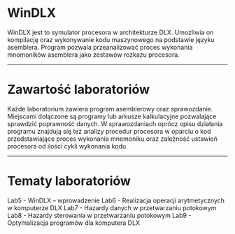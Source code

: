 # WinDLX

WinDLX jest to symulator procesora w architekturze DLX. Umożliwia on kompilację oraz wykonywanie kodu maszynowego na podstawie języku asemblera. Program pozwala przeanalizować proces wykonania mnomoników asemblera jako zestawów rozkazu procesora.

---

# Zawartość laboratoriów

Każde laboratorium zawiera program asemblerowy oraz sprawozdanie. Miejscami dołączone są programy lub arkusze kalkulacyjne pozwalające sprawdzić poprawność danych.
W sprawozdaniach oprócz opisu działania programu znajdują się też analizy procedur procesora w oparciu o kod przedstawiające proces wykonania mnemoniku oraz zależność ustawień procesora od ilości cykli wykonania kodu.

---

# Tematy laboratoriów

Lab5 - WinDLX – wprowadzenie
Lab6 - Realizacja operacji arytmetycznych w komputerze DLX
Lab7 - Hazardy danych w przetwarzaniu potokowym
Lab8 - Hazardy sterowania w przetwarzaniu potokowym
Lab9 - Optymalizacja programów dla komputera DLX